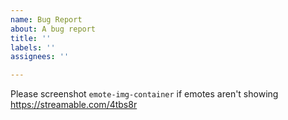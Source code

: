 ```yaml
---
name: Bug Report
about: A bug report
title: ''
labels: ''
assignees: ''

---
```


Please screenshot `emote-img-container` if emotes aren't showing https://streamable.com/4tbs8r
